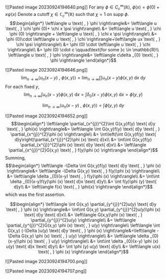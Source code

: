 ![[Pasted image 20230924194640.png]]
For any $\phi \in C^{\infty}_{c}(\mathbb{R})$, $\phi (x)=\phi (0)+x \psi (x)$ 
Denote a cutoff $\chi  \in \mathbb{C}^{\infty}_{c}(\mathbb{R})$ such that $\chi =1$ on $\text{supp }\phi$.
$$\begin{align*}
\left\langle u \text{ , } \phi  \right\rangle&= \left\langle u \text{ , } \chi \phi (0)+ \chi x \psi \right\rangle\\
&= \left\langle u \text{ , } \chi \phi (0) \right\rangle + \left\langle u \text{ , } \chi x \psi  \right\rangle\\
&= \phi (0)\cdot \left\langle u \text{ , } \chi \right\rangle+\left\langle ux \text{ , } \chi \psi  \right\rangle\\
&= \phi (0) \cdot \left\langle u \text{ , } \chi  \right\rangle\\
&= \phi (0) \cdot c \qquad\text{for some }c \in \mathbb{R}\\
\left\langle u \text{ , } \phi  \right\rangle&= \left\langle c\delta _{0} \text{ , } \phi  \right\rangle
\end{align*}$$

![[Pasted image 20230924194646.png]]
$$\lim_{n \to \infty} \left\langle u_{n}(x-y) \text{ , } \phi (x,y) \right\rangle=\lim_{n \to \infty}\int \int u_{n}(x-y) \phi (x,y) \text{ d}x \text{ d}y$$
For each fixed $y$,
$$\lim_{n \to \infty}\int u_{n}(x-y)\phi (x,y) \text{ d}x=\int \delta _{0}(x-y)\phi (x,y)\text{ d}x=\phi (y,y)$$

$$\lim_{n \to \infty} \left\langle u_{n}(x-y) \text{ , } \phi (x,y) \right\rangle=\int \phi (y,y)\text{ d}y$$


![[Pasted image 20230924194652.png]]
$$\begin{align*}
\left\langle \partial_{x^{j}}^{2}\int G(x,y)f(y) \text{ d}y \text{ , } \phi(x)  \right\rangle&=  \left\langle \int G(x,y)f(y) \text{ d}y \text{ , } \partial_{x^{j}}^{2}\phi (x) \right\rangle\\
&= \int\left(\int G(x,y)f(y) \text{ d}y\right)\partial_{x^{j}}^{2}\phi (x) \text{ d}x\\
&= \int\int G(x,y)f(y) \partial_{x^{j}}^{2}\phi (x) \text{ d}y \text{ d}x\\
&= \left\langle \partial_{x^{j}}^{2}G(x,y) \text{ , } f(y)\phi (x) \right\rangle
\end{align*}$$
Summing,
$$\begin{align*}
\left\langle -\Delta  \int G(x,y)f(y) \text{ d}y \text{ , } \phi (x) \right\rangle&= \left\langle -\Delta  G(x,y) \text{ , } f(y)\phi (x) \right\rangle\\
&= \left\langle \delta _{0}(x-y) \text{ , } f(y)\phi (x) \right\rangle\\
&= \int\int \delta _{0}(x-y)f(y)\phi (x) \text{ d}x \text{ d}y\\
&= \int f(y)\phi (y) \text{ d}y\\
&= \left\langle f(x) \text{ , } \phi(x)  \right\rangle
\end{align*}$$
which was the first assertion.

$$\begin{align*}
	\left\langle \int G(x,y) \partial_{y^{j}}^{2}u(y) \text{ d}y \text{ , } \phi (x) \right\rangle&= \int\int G(x,y) \partial_{y^{j}}^{2}u(y)\phi (x) \text{ d}y \text{ d}x\\
	&= \left\langle G(x,y)\phi (x) \text{ , } \partial_{y^{j}}^{2}u(y)  \right\rangle\\
&=  \left\langle \partial_{y^{j}}^{2}G(x,y) \phi (x) \text{ , } u(y) \right\rangle\\
\left\langle \int G(x,y) (-\Delta )u(y) \text{ d}y \text{ , } \phi (x) \right\rangle&=\left\langle -\Delta G(x,y) \phi (x) \text{ , } u(y) \right\rangle\\
&=  \left\langle \delta _{0}(x-y)\phi (x) \text{ , } u(y) \right\rangle\\
&= \int\int \delta _{0}(x-y) \phi (x) u(y) \text{ d}x \text{ d}y\\
&= \int \phi (y) u(y) \text{ d}y\\
&= \left\langle u(x) \text{ , } \phi (x) \right\rangle
\end{align*}$$



![[Pasted image 20230924194700.png]]


![[Pasted image 20230924194707.png]]